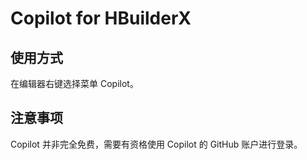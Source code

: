 # Copilot for HBuilderX

## 使用方式

在编辑器右键选择菜单 Copilot。

## 注意事项

Copilot 并非完全免费，需要有资格使用 Copilot 的 GitHub 账户进行登录。
